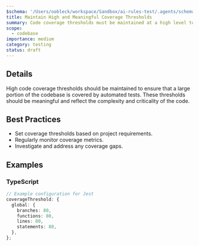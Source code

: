 ```yaml
---
$schema: '/Users/oobleck/workspace/Sandbox/ai-rules-test/.agents/schemas/rules.yml'
title: Maintain High and Meaningful Coverage Thresholds
summary: Code coverage thresholds must be maintained at a high level to ensure adequate testing of the codebase.
scope:
  - codebase
importance: medium
category: testing
status: draft
---
```


## Details

High code coverage thresholds should be maintained to ensure that a large portion of the codebase is covered by automated tests. These thresholds should be meaningful and reflect the complexity and criticality of the code.

## Best Practices

*   Set coverage thresholds based on project requirements.
*   Regularly monitor coverage metrics.
*   Investigate and address any coverage gaps.

## Examples

### TypeScript

```typescript
// Example configuration for Jest
coverageThreshold: {
  global: {
    branches: 80,
    functions: 80,
    lines: 80,
    statements: 80,
  },
};
```
